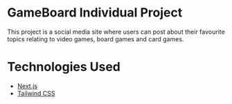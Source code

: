 # GameBoard Individual Project

This project is a social media site where users can post about their favourite topics relating to video games, board games and card games.

# Technologies Used

- [Next.js](https://nextjs.org)
- [Tailwind CSS](https://tailwindcss.com)
